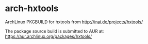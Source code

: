 arch-hxtools
============

  ArchLinux PKGBUILD for hxtools from http://inai.de/projects/hxtools/

  The package source build is submitted to AUR at: https://aur.archlinux.org/packages/hxtools/

